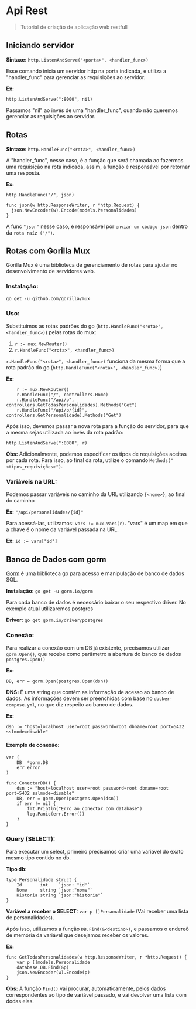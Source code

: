 # Api Rest

> Tutorial de criação de aplicação web restfull

## Iniciando servidor

**Sintaxe:** `http.ListenAndServe("<porta>", <handler_func>)`

Esse comando inicia um servidor http na porta indicada, e utiliza a "handler_func" para gerenciar as requisições ao servidor.

**Ex:**

    http.ListenAndServe(":8000", nil)

Passamos "nil" ao invés de uma "handler_func", quando não queremos gerenciar as requisições ao servidor.

## Rotas

**Sintaxe:** `http.HandleFunc("<rota>", <handler_func>)`

A "handler_func", nesse caso, é a função que será chamada ao fazermos uma requisição na rota indicada, assim, a função é responsável por retornar uma resposta.

**Ex:**

```
http.HandleFunc("/", json)
```

```
func json(w http.ResponseWriter, r *http.Request) {
  json.NewEncoder(w).Encode(models.Personalidades)
}
```

A func `"json"` nesse caso, é responsável por `enviar um código json` dentro da `rota raíz ("/")`.

## Rotas com Gorilla Mux

Gorilla Mux é uma biblioteca de gerenciamento de rotas para ajudar no desenvolvimento de servidores web.

### **Instalação:**

    go get -u github.com/gorilla/mux

### **Uso:**

Substituimos as rotas padrões do go (`http.HandleFunc("<rota>", <handler_func>)`) pelas rotas do mux:

1. `r := mux.NewRouter()`
2. `r.HandleFunc("<rota>", <handler_func>)`

`r.HandleFunc("<rota>", <handler_func>)` funciona da mesma forma que a rota padrão do go (`http.HandleFunc("<rota>", <handler_func>)`)

**Ex:**

```
	r := mux.NewRouter()
	r.HandleFunc("/", controllers.Home)
	r.HandleFunc("/api/p", controllers.GetTodasPersonalidades).Methods("Get")
	r.HandleFunc("/api/p/{id}", controllers.GetPersonalidade).Methods("Get")
```

Após isso, devemos passar a nova rota para a função do servidor, para que a mesma sejas utilizada ao invés da rota padrão:

    http.ListenAndServe(":8080", r)

**Obs:** Adicionalmente, podemos especificar os tipos de requisições aceitas por cada rota. Para isso, ao final da rota, utilize o comando `Methods("<tipos_requisições>")`.

### Variáveis na URL:

Podemos passar variáveis no caminho da URL utilizando `{<nome>}`, ao final do caminho

**Ex:** `"/api/personalidades/{id}"`

Para acessá-las, utilizamos: `vars := mux.Vars(r)`. "vars" é um map em que a chave é o nome da variável passada na URL.

**Ex:** `id := vars["id"]`

## Banco de Dados com gorm

[Gorm](https://gorm.io/) é uma biblioteca go para acesso e manipulação de banco de dados SQL.

**Instalação:** `go get -u gorm.io/gorm`

Para cada banco de dados é necessário baixar o seu respectivo driver. No exemplo atual utilizaremos postgres

**Driver:** `go get gorm.io/driver/postgres`

### Conexão:

Para realizar a conexão com um DB já existente, precisamos utilizar `gorm.Open()`, que recebe como parâmetro a abertura do banco de dados `postgres.Open()`

**Ex:**

    DB, err = gorm.Open(postgres.Open(dsn))

**DNS:** É uma string que contém as informação de acesso ao banco de dados. As informações devem ser preenchidas com base no `docker-compose.yml`, no que diz respeito ao banco de dados.

**Ex:**

    dsn := "host=localhost user=root password=root dbname=root port=5432 sslmode=disable"

#### Exemplo de conexão:

```
var (
	DB  *gorm.DB
	err error
)

func ConectarDB() {
	dsn := "host=localhost user=root password=root dbname=root port=5432 sslmode=disable"
	DB, err = gorm.Open(postgres.Open(dsn))
	if err != nil {
		fmt.Println("Erro ao conectar com database")
		log.Panic(err.Error())
	}
}
```
### Query (SELECT):
Para executar um select, primeiro precisamos criar uma variável do exato mesmo tipo contido no db.

**Tipo db:**

```
type Personalidade struct {
	Id       int    `json: "id"`
	Nome     string `json:"nome"`
	Historia string `json:"historia"`
}
```

**Variável a receber o SELECT:** `var p []Personalidade` (Vai receber uma lista de personalidades).

Após isso, utilizamos a função `DB.Find(&<destino>)`, e passamos o endereõ de memória da variável que desejamos receber os valores.

**Ex:**

```
func GetTodasPersonalidades(w http.ResponseWriter, r *http.Request) {
	var p []models.Personalidade
	database.DB.Find(&p)
	json.NewEncoder(w).Encode(p)
}
```

**Obs:** A função `Find()` vai procurar, automaticamente, pelos dados correspondentes ao tipo de variável passado, e vai devolver uma lista com dodas elas.